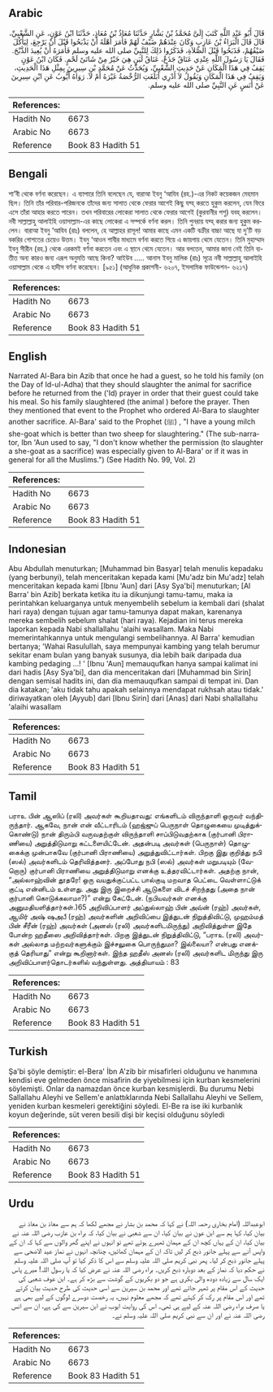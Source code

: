 ## Arabic


<div dir="rtl" lang="ar" style={{fontSize:'larger',backgroundColor:'#f8f9fa',padding:20}}>
قَالَ أَبُو عَبْدِ اللَّهِ كَتَبَ إِلَىَّ مُحَمَّدُ بْنُ بَشَّارٍ حَدَّثَنَا مُعَاذُ بْنُ مُعَاذٍ، حَدَّثَنَا ابْنُ عَوْنٍ، عَنِ الشَّعْبِيِّ، قَالَ قَالَ الْبَرَاءُ بْنُ عَازِبٍ وَكَانَ عِنْدَهُمْ ضَيْفٌ لَهُمْ فَأَمَرَ أَهْلَهُ أَنْ يَذْبَحُوا قَبْلَ أَنْ يَرْجِعَ، لِيَأْكُلَ ضَيْفُهُمْ، فَذَبَحُوا قَبْلَ الصَّلاَةِ، فَذَكَرُوا ذَلِكَ لِلنَّبِيِّ صلى الله عليه وسلم فَأَمَرَهُ أَنْ يُعِيدَ الذَّبْحَ‏.‏ فَقَالَ يَا رَسُولَ اللَّهِ عِنْدِي عَنَاقٌ جَذَعٌ، عَنَاقُ لَبَنٍ هِيَ خَيْرٌ مِنْ شَاتَىْ لَحْمٍ‏.‏ فَكَانَ ابْنُ عَوْنٍ يَقِفُ فِي هَذَا الْمَكَانِ عَنْ حَدِيثِ الشَّعْبِيِّ، وَيُحَدِّثُ عَنْ مُحَمَّدِ بْنِ سِيرِينَ بِمِثْلِ هَذَا الْحَدِيثِ، وَيَقِفُ فِي هَذَا الْمَكَانِ وَيَقُولُ لاَ أَدْرِي أَبَلَغَتِ الرُّخْصَةُ غَيْرَهُ أَمْ لاَ‏.‏ رَوَاهُ أَيُّوبُ عَنِ ابْنِ سِيرِينَ عَنْ أَنَسٍ عَنِ النَّبِيِّ صلى الله عليه وسلم‏.‏
</div>
<div style={{backgroundColor:'#f8f9fa',padding:20, marginBottom: 10}}><table> <thead> <tr> <th>References:</th> <th></th> </tr> </thead> <tbody><tr><td>Hadith No</td><td>6673</td></tr><tr><td>Arabic No</td><td>6673</td></tr><tr><td>Reference</td><td>Book 83 Hadith 51</td></tr></tbody></table></div>

## Bengali


<div dir="ltr" lang="bn" style={{fontSize:'larger',backgroundColor:'#f8f9fa',padding:20}}>
শা’বী থেকে বর্ণনা করেছেন। এ ব্যাপারে তিনি বলেছেন যে, বারাআ ইবনু ‘আযিব (রহ.)-এর নিকট কয়েকজন মেহমান ছিল। তিনি তাঁর পরিবার-পরিজনকে তাঁদের জন্য সালাত থেকে ফেরার আগেই কিছু যব্হ্ করতে হুকুম করলেন, যেন ফিরে এসে তাঁরা আহার করতে পারেন। তখন পরিবারের লোকেরা সালাত থেকে ফেরার আগেই (কুরবানীর পশু) যবহ্ করলেন। নবী সাল্লাল্লাহু আলাইহি ওয়াসাল্লাম-এর কাছে লোকেরা এ সম্পর্কে বর্ণনা করল। তিনি পুনরায় যব্হ্ করার জন্য হুকুম করলেন। বারাআ ইবনু ‘আযিব (রাঃ) বললেন, হে আল্লাহর রাসূল! আমার কাছে এমন একটি বক্রীর বাচ্চা আছে যা দু’টি বড় বকরির গোশতের চেয়েও উত্তম। ইবনু ‘আওন শাবীর মাধ্যমে বর্ণনা করতে গিয়ে এ জায়গায় থেমে যেতেন। তিনি মুহাম্মাদ ইবনু সীরীন (রহ.) থেকে এরকমই বর্ণনা করতেন এবং এ স্থানে থেমে যেতেন। আর বলতেন, আমার জানা নেই তিনি ব্যতীত অন্য কারও জন্য এরূপ অনুমতি আছে কিনা? আইউব ..... আনাস ইবনু মালিক (রাঃ) সূত্রে নবী সাল্লাল্লাহু আলাইহি ওয়াসাল্লাম থেকে এ হাদীস বর্ণনা করেছেন। [৯৫১] (আধুনিক প্রকাশনী- ৬২০৭, ইসলামিক ফাউন্ডেশন- ৬২১৭)
</div>
<div style={{backgroundColor:'#f8f9fa',padding:20, marginBottom: 10}}><table> <thead> <tr> <th>References:</th> <th></th> </tr> </thead> <tbody><tr><td>Hadith No</td><td>6673</td></tr><tr><td>Arabic No</td><td>6673</td></tr><tr><td>Reference</td><td>Book 83 Hadith 51</td></tr></tbody></table></div>

## English


<div dir="ltr" lang="en" style={{fontSize:'larger',backgroundColor:'#f8f9fa',padding:20}}>
Narrated Al-Bara bin Azib that once he had a guest, so he told his family (on the Day of Id-ul-Adha) that they should slaughter the animal for sacrifice before he returned from the ('Id) prayer in order that their guest could take his meal. So his family slaughtered (the animal ) before the prayer. Then they mentioned that event to the Prophet who ordered Al-Bara to slaughter another sacrifice. Al-Bara' said to the Prophet (ﷺ) , "I have a young milch she-goat which is better than two sheep for slaughtering." (The sub-narrator, Ibn 'Aun used to say, "I don't know whether the permission (to slaughter a she-goat as a sacrifice) was especially given to Al-Bara' or if it was in general for all the Muslims.") (See Hadith No. 99, Vol. 2)
</div>
<div style={{backgroundColor:'#f8f9fa',padding:20, marginBottom: 10}}><table> <thead> <tr> <th>References:</th> <th></th> </tr> </thead> <tbody><tr><td>Hadith No</td><td>6673</td></tr><tr><td>Arabic No</td><td>6673</td></tr><tr><td>Reference</td><td>Book 83 Hadith 51</td></tr></tbody></table></div>

## Indonesian


<div dir="ltr" lang="id" style={{fontSize:'larger',backgroundColor:'#f8f9fa',padding:20}}>
Abu Abdullah menuturkan; [Muhammad bin Basyar] telah menulis kepadaku (yang berbunyi), telah menceritakan kepada kami [Mu'adz bin Mu'adz] telah menceritakan kepada kami [Ibnu 'Aun] dari [Asy Sya'bi] menuturkan; [Al Barra' bin Azib] berkata ketika itu ia dikunjungi tamu-tamu, maka ia perintahkan keluarganya untuk menyembelih sebelum ia kembali dari (shalat hari raya) dengan tujuan agar tamu-tamunya dapat makan, karenanya mereka sembelih sebelum shalat (hari raya). Kejadian ini terus mereka laporkan kepada Nabi shallallahu 'alaihi wasallam. Maka Nabi memerintahkannya untuk mengulangi sembelihannya. Al Barra' kemudian bertanya; 'Wahai Rasulullah, saya mempunyai kambing yang telah berumur sekitar enam bulan yang banyak susunya, dia lebih baik daripada dua kambing pedaging …! ' [Ibnu 'Aun] memauqufkan hanya sampai kalimat ini dari hadis [Asy Sya'bi], dan dia menceritakan dari [Muhammad bin Sirin] dengan semisal hadits ini, dan dia memauqufkan sampai di tempat ini. Dan dia katakan; 'aku tidak tahu apakah selainnya mendapat rukhsah atau tidak.' diriwayatkan oleh [Ayyub] dari [Ibnu Sirin] dari [Anas] dari Nabi shallallahu 'alaihi wasallam
</div>
<div style={{backgroundColor:'#f8f9fa',padding:20, marginBottom: 10}}><table> <thead> <tr> <th>References:</th> <th></th> </tr> </thead> <tbody><tr><td>Hadith No</td><td>6673</td></tr><tr><td>Arabic No</td><td>6673</td></tr><tr><td>Reference</td><td>Book 83 Hadith 51</td></tr></tbody></table></div>

## Tamil


<div dir="ltr" lang="ta" style={{fontSize:'larger',backgroundColor:'#f8f9fa',padding:20}}>
பராஉ பின் ஆஸிப் (ரலி) அவர்கள் கூறியதாவது: எங்களிடம் விருந்தாளி ஒருவர் வந்திருந்தார். ஆகவே, நான் என் வீட்டாரிடம் (ஹஜ்ஜுப் பெருநாள் தொழுகையை முடித்துக்கொண்டு) நான் திரும்பி வருவதற்குள் விருந்தாளி சாப்பிடுவதற்காக (குர்பானி பிராணியை) அறுத்திடுமாறு கட்டளையிட்டேன். அதன்படி அவர்கள் (பெருநாள்) தொழுகைக்கு முன்பாகவே (குர்பானி பிராணியை) அறுத்துவிட்டார்கள். பிறகு இது குறித்து நபி (ஸல்) அவர்களிடம் தெரிவித்தனர். அப்போது நபி (ஸல்) அவர்கள் மறுபடியும் (வேறொரு) குர்பானி பிராணியை அறுத்திடுமாறு எனக்கு உத்தரவிட்டார்கள். அதற்கு நான், “அல்லாஹ்வின் தூதரே! ஒரு வயதுக்குட்பட்ட பால்குடி மறவாத பெட்டை வெள்ளாட்டுக் குட்டி என்னிடம் உள்ளது. அது இரு இறைச்சி ஆடுகளை விடச் சிறந்தது (அதை நான் குர்பானி கொடுக்கலாமா?)” என்று கேட்டேன். (நபியவர்கள் எனக்கு அனுமதியளித்தார்கள்.)65 அறிவிப்பாளர் அப்துல்லாஹ் பின் அவ்ன் (ரஹ்) அவர்கள், ஆமிர் அஷ் ஷஅபீ (ரஹ்) அவர்களின் அறிவிப்பை இத்துடன் நிறுத்திவிட்டு, முஹம்மத் பின் சீரீன் (ரஹ்) அவர்கள் (அனஸ் (ரலி) அவர்களிடமிருந்து) அறிவித்துள்ள இதே போன்ற ஹதீஸை அறிவித்தார்கள். பிறகு இத்துடன் நிறுத்திவிட்டு, “பராஉ (ரலி) அவர்கள் அல்லாத மற்றவர்களுக்கும் இச்சலுகை பொருந்துமா? இல்லையா? என்பது எனக்குத் தெரியாது” என்று கூறினார்கள். இந்த ஹதீஸ் அனஸ் (ரலி) அவர்களிட மிருந்து இரு அறிவிப்பாளர்தொடர்களில் வந்துள்ளது. அத்தியாயம் : 83
</div>
<div style={{backgroundColor:'#f8f9fa',padding:20, marginBottom: 10}}><table> <thead> <tr> <th>References:</th> <th></th> </tr> </thead> <tbody><tr><td>Hadith No</td><td>6673</td></tr><tr><td>Arabic No</td><td>6673</td></tr><tr><td>Reference</td><td>Book 83 Hadith 51</td></tr></tbody></table></div>

## Turkish


<div dir="ltr" lang="tr" style={{fontSize:'larger',backgroundColor:'#f8f9fa',padding:20}}>
Şa'bi şöyle demiştir: el-Bera' İbn A'zib bir misafirleri olduğunu ve hanımına kendisi eve gelmeden önce misafirin de yiyebilmesi için kurban kesmelerini söylemişti. Onlar da namazdan önce kurban kesmişlerdi. Bu durumu Nebi Sallallahu Aleyhi ve Sellem'e anlattıklarında Nebi Sallallahu Aleyhi ve Sellem, yeniden kurban kesmeleri gerektiğini söyledi. El-Be ra ise iki kurbanlık koyun değerinde, süt veren besili dişi bir keçisi olduğunu söyledi
</div>
<div style={{backgroundColor:'#f8f9fa',padding:20, marginBottom: 10}}><table> <thead> <tr> <th>References:</th> <th></th> </tr> </thead> <tbody><tr><td>Hadith No</td><td>6673</td></tr><tr><td>Arabic No</td><td>6673</td></tr><tr><td>Reference</td><td>Book 83 Hadith 51</td></tr></tbody></table></div>

## Urdu


<div dir="rtl" lang="ur" style={{fontSize:'larger',backgroundColor:'#f8f9fa',padding:20}}>
ابوعبداللہ (امام بخاری رحمہ اللہ) نے کہا کہ محمد بن بشار نے مجھے لکھا کہ ہم سے معاذ بن معاذ نے بیان کیا، کہا ہم سے ابن عون نے بیان کیا، ان سے شعبی نے بیان کیا، کہ براء بن عازب رضی اللہ عنہ نے بیان کیا، ان کے یہاں کچھ ان کے مہمان ٹھہرے ہوئے تھے تو انہوں نے اپنے گھر والوں سے کہا کہ ان کے واپس آنے سے پہلے جانور ذبح کر لیں تاکہ ان کے مہمان کھائیں، چنانچہ انہوں نے نماز عید الاضحی سے پہلے جانور ذبح کر لیا۔ پھر نبی کریم صلی اللہ علیہ وسلم سے اس کا ذکر کیا تو آپ صلی اللہ علیہ وسلم نے حکم دیا کہ نماز کے بعد دوبارہ ذبح کریں۔ براء رضی اللہ عنہ نے عرض کیا کہ یا رسول اللہ! میرے پاس ایک سال سے زیادہ دودھ والی بکری ہے جو دو بکریوں کے گوشت سے بڑھ کر ہے۔ ابن عوف شعبی کی حدیث کے اس مقام پر ٹھہر جاتے تھے اور محمد بن سیرین سے اسی حدیث کی طرح حدیث بیان کرتے تھے اور اس مقام پر رک کر کہتے تھے کہ مجھے معلوم نہیں، یہ رخصت دوسرے لوگوں کے لیے بھی ہے یا صرف براء رضی اللہ عنہ کے لیے ہی تھی۔ اس کی روایت ایوب نے ابن سیرین سے کی ہے، ان سے انس رضی اللہ عنہ نے اور ان سے نبی کریم صلی اللہ علیہ وسلم نے۔
</div>
<div style={{backgroundColor:'#f8f9fa',padding:20, marginBottom: 10}}><table> <thead> <tr> <th>References:</th> <th></th> </tr> </thead> <tbody><tr><td>Hadith No</td><td>6673</td></tr><tr><td>Arabic No</td><td>6673</td></tr><tr><td>Reference</td><td>Book 83 Hadith 51</td></tr></tbody></table></div>